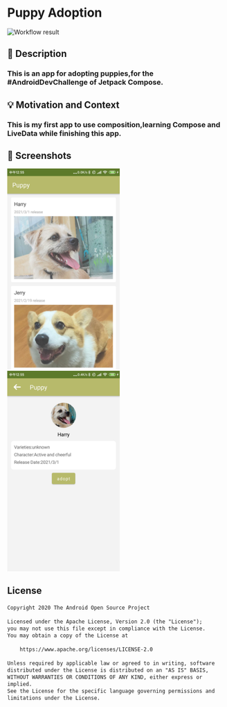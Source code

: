 # Puppy Adoption

<!--- Replace <OWNER> with your Github Username and <REPOSITORY> with the name of your repository. -->
<!--- You can find both of these in the url bar when you open your repository in github. -->
![Workflow result](https://github.com/shaogeng1994/MyFirstComposeApp/workflows/Check/badge.svg)


## :scroll: Description
<!--- Describe your app in one or two sentences -->
### This is an app for adopting puppies,for the #AndroidDevChallenge of Jetpack Compose.


## :bulb: Motivation and Context
<!--- Optionally point readers to interesting parts of your submission. -->
<!--- What are you especially proud of? -->
### This is my first app to use composition,learning Compose and LiveData while finishing this app.


## :camera_flash: Screenshots
<!-- You can add more screenshots here if you like -->
<img src="/results/screenshot_1.png" width="260">&emsp;<img src="/results/screenshot_2.png" width="260">

## License
```
Copyright 2020 The Android Open Source Project

Licensed under the Apache License, Version 2.0 (the "License");
you may not use this file except in compliance with the License.
You may obtain a copy of the License at

    https://www.apache.org/licenses/LICENSE-2.0

Unless required by applicable law or agreed to in writing, software
distributed under the License is distributed on an "AS IS" BASIS,
WITHOUT WARRANTIES OR CONDITIONS OF ANY KIND, either express or implied.
See the License for the specific language governing permissions and
limitations under the License.
```